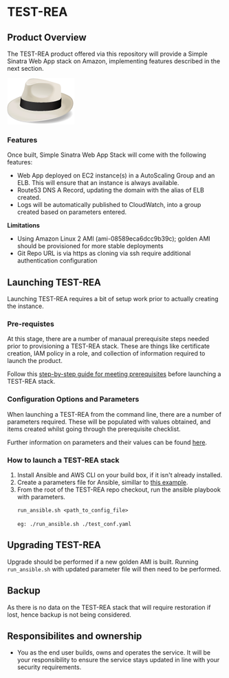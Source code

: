 # TEST-REA

## Product Overview
The TEST-REA product offered via this repository will provide a Simple Sinatra Web App stack on Amazon, implementing features described in the next section.

![alt text](images/SinatraLogo.png "Simple Sinatra Web App")

### Features
Once built, Simple Sinatra Web App Stack will come with the following features:

- Web App deployed on EC2 instance(s) in a AutoScaling Group and an ELB. This will ensure that an instance is always available.
- Route53 DNS A Record, updating the domain with the alias of ELB created.
- Logs will be automatically published to CloudWatch, into a group created based on parameters entered.

**Limitations**
- Using Amazon Linux 2 AMI (ami-08589eca6dcc9b39c); golden AMI should be provisioned for more stable deployments
- Git Repo URL is via https as cloning via ssh require additional authentication configuration

## Launching TEST-REA
Launching TEST-REA requires a bit of setup work prior to actually creating the instance.  

### Pre-requistes 
At this stage, there are a number of manaual prerequisite steps needed prior to provisioning a TEST-REA stack.  These are things like certificate creation, IAM policy in a role, and collection of information required to launch the product.

Follow this [step-by-step guide for meeting prerequisites](docs/PREREQS.md) before launching a TEST-REA stack.  

### Configuration Options and Parameters
When launching a TEST-REA from the command line, there are a number of parameters required.  These will be populated
with values obtained, and items created whilst going through the prerequisite checklist.  

Further information on parameters and their values can be found [here](docs/PARAMS.md).


### How to launch a TEST-REA stack
1. Install Ansible and AWS CLI on your build box, if it isn't already installed.
2. Create a parameters file for Ansible, simillar to [this example](templates/template-conf.yaml).
3. From the root of the TEST-REA repo checkout, run the ansible playbook with parameters. 
   ```
   run_ansible.sh <path_to_config_file>

   eg: ./run_ansible.sh ./test_conf.yaml
   ```

## Upgrading TEST-REA
Upgrade should be performed if a new golden AMI is built.  Running `run_ansible.sh` with updated parameter file will then need to be performed.

## Backup
As there is no data on the TEST-REA stack that will require restoration if lost, hence backup is not being considered.

## Responsibilites and ownership
- You as the end user builds, owns and operates the service.  It will be your responsibility to ensure the service stays updated in line with your security requirements.  

